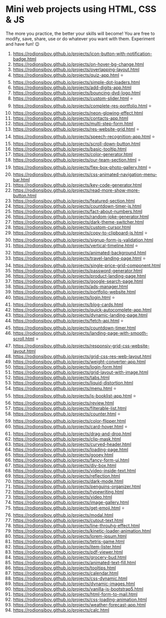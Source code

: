 # Mini web projects using HTML, CSS & JS

The more you practice, the better your skills will become! You are free to modify, save, share, use or do whatever you want with them. Experiment and have fun! 😉

1. https://rodionsibov.github.io/projects/icon-button-with-notification-badge.html
1. https://rodionsibov.github.io/projects/on-hover-bg-change.html
1. https://rodionsibov.github.io/projects/overlapping-layout.html
1. https://rodionsibov.github.io/projects/quiz-app.html :star:
1. https://rodionsibov.github.io/projects/simple-dot-loaders.html
1. https://rodionsibov.github.io/projects/add-digits-app.html
1. https://rodionsibov.github.io/projects/bouncing-dvd-logo.html
1. https://rodionsibov.github.io/projects/custom-slider.html :star:
1. https://rodionsibov.github.io/projects/complete-res-portfolio.html :star:
1. https://rodionsibov.github.io/projects/neon-glowing-effect.html
1. https://rodionsibov.github.io/projects/contacts-app.html
1. https://rodionsibov.github.io/projects/multi-step-form.html
1. https://rodionsibov.github.io/projects/res-website-grid.html :star:
1. https://rodionsibov.github.io/projects/speech-recognition-app.html :star:
1. https://rodionsibov.github.io/projects/scroll-down-button.html
1. https://rodionsibov.github.io/projects/basic-tooltip.html
1. https://rodionsibov.github.io/projects/color-generator.html
1. https://rodionsibov.github.io/projects/our-team-section.html :star: 
1. https://rodionsibov.github.io/projects/flex-box-photo-gallery.html :star:
1. https://rodionsibov.github.io/projects/css-animated-navigation-menu-bar.html
1. https://rodionsibov.github.io/projects/key-code-generator.html
1. https://rodionsibov.github.io/projects/read-more-show-more-button.html
1. https://rodionsibov.github.io/projects/featured-section.html
1. https://rodionsibov.github.io/projects/countdown-timer-js.html
1. https://rodionsibov.github.io/projects/fact-about-numbers.html
1. https://rodionsibov.github.io/projects/random-joke-generator.html
1. https://rodionsibov.github.io/projects/dark-theme-switcher.html
1. https://rodionsibov.github.io/projects/custom-cursor.html
1. https://rodionsibov.github.io/projects/copy-to-clipboard-js.html :star:
1. https://rodionsibov.github.io/projects/signup-form-js-validation.html 
1. https://rodionsibov.github.io/projects/vertical-timeline.html :star:
1. https://rodionsibov.github.io/projects/animated-background.html
1. https://rodionsibov.github.io/projects/travel-landing-page.html :star:
1. https://rodionsibov.github.io/projects/single-price-grid-component.html 
1. https://rodionsibov.github.io/projects/password-generator.html
1. https://rodionsibov.github.io/projects/product-landing-page.html
1. https://rodionsibov.github.io/projects/google-search-page.html 
1. https://rodionsibov.github.io/projects/ads-manager.html
1. https://rodionsibov.github.io/projects/portfolio-website.html 
1. https://rodionsibov.github.io/projects/login.html :star:
1. https://rodionsibov.github.io/projects/blog-cards.html
1. https://rodionsibov.github.io/projects/quick-autocomplete-app.html
1. https://rodionsibov.github.io/projects/dynamic-landing-page.html
1. https://rodionsibov.github.io/projects/fetch-api.html :star:
1. https://rodionsibov.github.io/projects/countdown-timer.html
1. https://rodionsibov.github.io/projects/landing-page-with-smooth-scroll.html :star:
1. https://rodionsibov.github.io/projects/responsiv-grid-css-website-layout.html
1. https://rodionsibov.github.io/projects/grid-css-res-web-layout.html
1. https://rodionsibov.github.io/projects/weight-converter-app.html
1. https://rodionsibov.github.io/projects/login-form.html
1. https://rodionsibov.github.io/projects/grid-layout-with-image.html
1. https://rodionsibov.github.io/projects/tabs.html
1. https://rodionsibov.github.io/projects/liquid-distortion.html
1. https://rodionsibov.github.io/projects/menu.html :star:
1. https://rodionsibov.github.io/projects/js-booklist-app.html :star:
1. https://rodionsibov.github.io/projects/review.html
1. https://rodionsibov.github.io/projects/filterable-list.html
1. https://rodionsibov.github.io/projects/counter.html :star:
1. https://rodionsibov.github.io/projects/color-flipper.html
1. https://rodionsibov.github.io/projects/card-hover.html :star:
1. https://rodionsibov.github.io/projects/drag-and-drop.html
1. https://rodionsibov.github.io/projects/clip-mask.html
1. https://rodionsibov.github.io/projects/curved-header.html
1. https://rodionsibov.github.io/projects/loading-page.html
1. https://rodionsibov.github.io/projects/gooey.html
1. https://rodionsibov.github.io/projects/fancy-form-ui.html
1. https://rodionsibov.github.io/projects/div-box.html
1. https://rodionsibov.github.io/projects/video-inside-text.html
1. https://rodionsibov.github.io/projects/reflection.html
1. https://rodionsibov.github.io/projects/dark-mode.html
1. https://rodionsibov.github.io/projects/penguins-organizer.html
1. https://rodionsibov.github.io/projects/typewriting.html
1. https://rodionsibov.github.io/projects/video.html
1. https://rodionsibov.github.io/projects/image-gallery.html
1. https://rodionsibov.github.io/projects/get-emoji.html :star:
1. https://rodionsibov.github.io/projects/modal.html
1. https://rodionsibov.github.io/projects/cutout-text.html
1. https://rodionsibov.github.io/projects/line-throuhg-effect.html
1. https://rodionsibov.github.io/projects/kinetic-loader-animation.html
1. https://rodionsibov.github.io/projects/lorem-ipsum.html
1. https://rodionsibov.github.io/projects/tetris-game.html
1. https://rodionsibov.github.io/projects/item-lister.html
1. https://rodionsibov.github.io/projects/pdf-viewer.html
1. https://rodionsibov.github.io/projects/grocery-bud.html
1. https://rodionsibov.github.io/projects/animated-text-fill.html
1. https://rodionsibov.github.io/projects/tooltips.html
1. https://rodionsibov.github.io/projects/calendar.html
1. https://rodionsibov.github.io/projects/css-dynamic.html
1. https://rodionsibov.github.io/projects/dynamic-images.html
1. https://rodionsibov.github.io/projects/vanilla-js-bootstrap5.html 
1. https://rodionsibov.github.io/projects/html-form-to-mail.html
1. https://rodionsibov.github.io/projects/css-loading-animation.html
1. https://rodionsibov.github.io/projects/weather-forecast-app.html
1. https://rodionsibov.github.io/projects/calc.html


